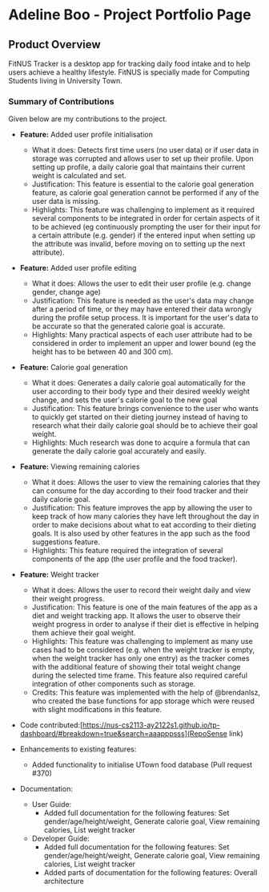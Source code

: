 # Adeline Boo - Project Portfolio Page

## Product Overview
FitNUS Tracker is a desktop app for tracking daily food intake and
to help users achieve a healthy lifestyle.
FitNUS is specially made for Computing Students living in University Town.

### Summary of Contributions
Given below are my contributions to the project.

- **Feature:** Added user profile initialisation 
  - What it does: Detects first time users (no user data) or if user data
    in storage was corrupted and allows user to set up their profile. 
    Upon setting up profile, a daily calorie goal that
    maintains their current weight is calculated and set.
  - Justification: This feature is essential to the calorie goal generation 
    feature, as calorie goal generation cannot be performed if any of the user
    data is missing. 
  - Highlights: This feature was challenging to implement as it required several
    components to be integrated in order for certain aspects of it to be achieved
    (eg continuously prompting the user for their input for a certain attribute (e.g. gender)
    if the entered input when setting up the attribute was invalid, before moving
    on to setting up the next attribute).
- **Feature:** Added user profile editing
  - What it does: Allows the user to edit their user profile (e.g. change gender, change age)
  - Justification: This feature is needed as the user's data may change after a period
    of time, or they may have entered their data wrongly during the profile setup process.
    It is important for the user's data to be accurate so that the generated calorie goal
    is accurate.
  - Highlights: Many practical aspects of each user attribute had to be considered in order
    to implement an upper and lower bound (eg the height has to be between 40 and 300 cm).
- **Feature:** Calorie goal generation
  - What it does: Generates a daily calorie goal automatically
    for the user according to their body type and their desired weekly
    weight change, and sets the user's calorie goal to the new goal
  - Justification: This feature brings convenience to the user who wants to quickly 
    get started on their dieting journey instead of having to research what their daily
    calorie goal should be to achieve their goal weight.
  - Highlights: Much research was done to acquire a formula that can generate the
    daily calorie goal accurately and easily. 
- **Feature:** Viewing remaining calories
  - What it does: Allows the user to view the remaining calories
  that they can consume for the day according to their food tracker
  and their daily calorie goal.
  - Justification: This feature improves the app by allowing the user to keep track
  of how many calories they have left throughout the day in order to make decisions
  about what to eat according to their dieting goals. 
  It is also used by other features in the app such as the food suggestions feature. 
  - Highlights: This feature required the integration
  of several components of the app (the user profile and the food tracker).
- **Feature:** Weight tracker
  - What it does: Allows the user to record their weight daily and view their weight progress.
  - Justification: This feature is one of the main features of the app as a diet and
  weight tracking app. It allows the user to observe their weight progress in order to 
  analyse if their diet is effective in helping them achieve their goal weight.
  - Highlights: This feature was challenging to implement as many use cases had to be considered
    (e.g. when the weight tracker is empty, when the weight tracker has only one entry) as the tracker
  comes with the additional feature of showing their total weight change during the selected time frame.
  This feature also required careful integration of other components such as storage.
  - Credits: This feature was implemented with the help of @brendanlsz, who created the base functions for
  app storage which were reused with slight modifications in this feature.


- Code contributed:[https://nus-cs2113-ay2122s1.github.io/tp-dashboard/#breakdown=true&search=aaapppsss](RepoSense link)

- Enhancements to existing features:
  - Added functionality to initialise UTown food database (Pull request #370)


- Documentation:
  - User Guide: 
    - Added full documentation for the following features: Set gender/age/height/weight, 
    Generate calorie goal, View remaining calories, List weight tracker
  - Developer Guide:
    - Added full documentation for the following features: Set gender/age/height/weight,
    Generate calorie goal, View remaining calories, List weight tracker
    - Added parts of documentation for the following features: Overall architecture
